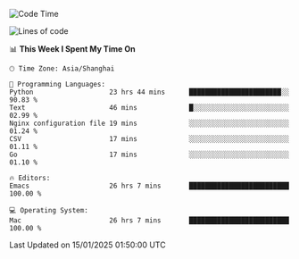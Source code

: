 <!--START_SECTION:waka-->
![Code Time](http://img.shields.io/badge/Code%20Time-2%2C476%20hrs%2047%20mins-blue)

![Lines of code](https://img.shields.io/badge/From%20Hello%20World%20I%27ve%20Written-310.0%20thousand%20lines%20of%20code-blue)

📊 **This Week I Spent My Time On** 

```text
🕑︎ Time Zone: Asia/Shanghai

💬 Programming Languages: 
Python                   23 hrs 44 mins      ███████████████████████░░   90.83 % 
Text                     46 mins             █░░░░░░░░░░░░░░░░░░░░░░░░   02.99 % 
Nginx configuration file 19 mins             ░░░░░░░░░░░░░░░░░░░░░░░░░   01.24 % 
CSV                      17 mins             ░░░░░░░░░░░░░░░░░░░░░░░░░   01.11 % 
Go                       17 mins             ░░░░░░░░░░░░░░░░░░░░░░░░░   01.10 % 

🔥 Editors: 
Emacs                    26 hrs 7 mins       █████████████████████████   100.00 % 

💻 Operating System: 
Mac                      26 hrs 7 mins       █████████████████████████   100.00 % 
```


 Last Updated on 15/01/2025 01:50:00 UTC
<!--END_SECTION:waka-->
